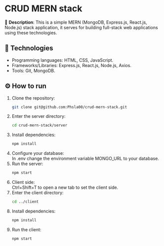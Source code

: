 # CRUD MERN stack  

📌 **Description**: This is a simple MERN (MongoDB, Express.js, React.js, Node.js) stack application, it serves for building full-stack web applications using these technologies.

## 🚀 Technologies  
- Programming languages: HTML, CSS, JavaScript.  
- Frameworks/Libraries: Express.js, React.js, Node.js, Axios.  
- Tools: Git, MongoDB.  

## ⚙️ How to run  
1. Clone the repository:  
   ```bash
   git clone git@github.com:Phsla00/crud-mern-stack.git
2. Enter the server directory:  
   ```bash
   cd crud-mern-stack/server
3. Install dependencies:  
   ```bash
   npm install
4. Configure your database:  
   In .env change the environment variable MONGO_URL to your database.
5. Run the server:  
   ```bash
   npm start
6. Client side:  
   Ctrl+Shift+T to open a new tab to set the client side.
7. Enter the client directory:  
   ```bash
   cd ../client
8. Install dependencies:  
   ```bash
   npm install
9. Run the client:  
   ```bash
   npm start